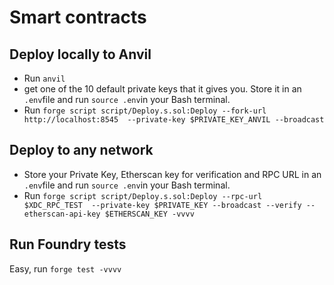# Smart contracts

## Deploy locally to Anvil

- Run `anvil`
- get one of the 10 default private keys that it gives you. Store it in an `.env`file and run `source .env`in your Bash terminal.
- Run `forge script script/Deploy.s.sol:Deploy --fork-url http://localhost:8545  --private-key $PRIVATE_KEY_ANVIL --broadcast` 


## Deploy to any network
- Store your Private Key, Etherscan key for verification and RPC URL in an `.env`file and run `source .env`in your Bash terminal.
- Run `forge script script/Deploy.s.sol:Deploy --rpc-url $XDC_RPC_TEST  --private-key $PRIVATE_KEY --broadcast --verify --etherscan-api-key $ETHERSCAN_KEY -vvvv`

## Run Foundry tests
Easy, run `forge test -vvvv`